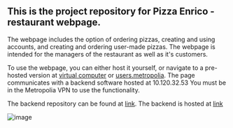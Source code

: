 ## This is the project repository for Pizza Enrico -restaurant webpage.
The webpage includes the option of ordering pizzas, creating and using accounts, and creating and ordering user-made pizzas.
The webpage is intended for the managers of the restaurant as well as it's customers.

To use the webpage, you can either host it yourself, or navigate to a pre-hosted version at [virtual computer](http://10.120.32.53/web/) or [users.metropolia](https://users.metropolia.fi/~tatusail/RavintolaRyhmis/).
The page communicates with a backend software hosted at 10.120.32.53
You must be in the Metropolia VPN to use the functionality.

The backend repository can be found at [link](https://github.com/Tatusaily/RavintolaRyhmisBackend).
The backend is hosted at [link](http://10.120.32.53/app/)



![image](https://github.com/user-attachments/assets/37e767cf-5ded-4e4f-9e4d-0f94cdd5f073)
